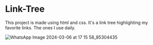 # Link-Tree
This project is made using html and css. It's a link tree highlighting my favorite links. The ones I use daily.

![WhatsApp Image 2024-03-06 at 17 15 58_85304435](https://github.com/mightystrenght59/Link-Tree/assets/130009445/bfd7a23e-d6c2-458d-b8f8-05d40e43c1b1)
